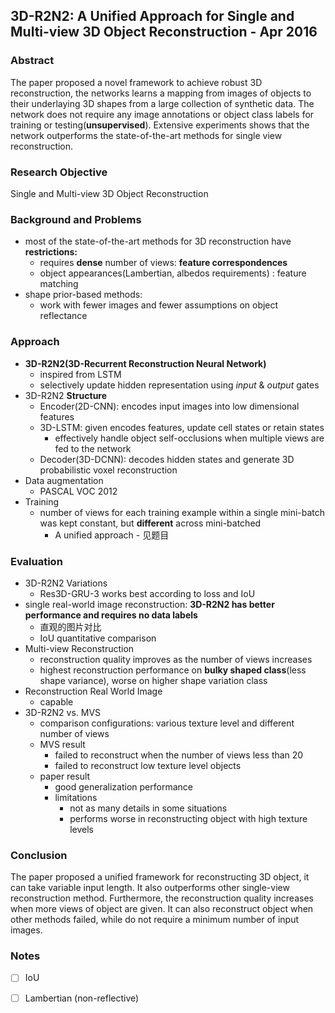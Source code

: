 ## 3D-R2N2: A Unified Approach for Single and Multi-view 3D Object Reconstruction - Apr 2016

### Abstract

The paper proposed a novel framework to achieve robust 3D reconstruction, the networks learns a mapping from images of objects to their underlaying 3D shapes from a large collection of synthetic data. The network does not require any image annotations or object class labels for training or testing(**unsupervised**). Extensive experiments shows that the network outperforms the state-of-the-art methods for single view reconstruction.

### Research Objective

Single and Multi-view 3D Object Reconstruction

### Background and Problems

* most of the state-of-the-art methods for 3D reconstruction have **restrictions:**
  * requires **dense** number of views: **feature correspondences**
  * object appearances(Lambertian, albedos requirements) : feature matching
* shape prior-based methods:
  * work with fewer images and fewer assumptions on object reflectance

### Approach

- **3D-R2N2(3D-Recurrent Reconstruction Neural Network)**
  - inspired from LSTM
  - selectively update hidden representation using *input* & *output* gates
- 3D-R2N2 **Structure**
  - Encoder(2D-CNN): encodes input images into low dimensional features
  - 3D-LSTM: given encodes features, update cell states or retain states
    - effectively handle object self-occlusions when multiple views are fed to the network
  - Decoder(3D-DCNN): decodes hidden states and generate 3D probabilistic voxel reconstruction
- Data augmentation
  - PASCAL VOC 2012
- Training
  - number of views for each training example within a single mini-batch was kept constant, but **different** across mini-batched
    - A unified approach - 见题目

### Evaluation

- 3D-R2N2 Variations
  - Res3D-GRU-3 works best according to loss and IoU 
- single real-world image reconstruction: **3D-R2N2 has better performance and requires no data labels**
  - 直观的图片对比
  - IoU quantitative comparison
- Multi-view Reconstruction
  - reconstruction quality improves as the number of views increases
  - highest reconstruction performance on **bulky shaped class**(less shape variance), worse on higher shape variation class
- Reconstruction Real World Image
  - capable
- 3D-R2N2 vs. MVS
  - comparison configurations: various texture level and different number of views
  - MVS result
    - failed to reconstruct when the number of views less than 20
    - failed to reconstruct low texture level objects
  - paper result
    - good generalization performance
    - limitations
      - not as many details in some situations
      - performs worse in reconstructing object with high texture levels

### Conclusion

The paper proposed a unified framework for reconstructing 3D object, it can take variable input length. It also outperforms other single-view reconstruction method. Furthermore, the reconstruction quality increases when more views of object are given. It can also reconstruct object when other methods failed, while do not require a minimum number of input images.

### Notes

- [ ] IoU
- [ ] Lambertian (non-reflective)












